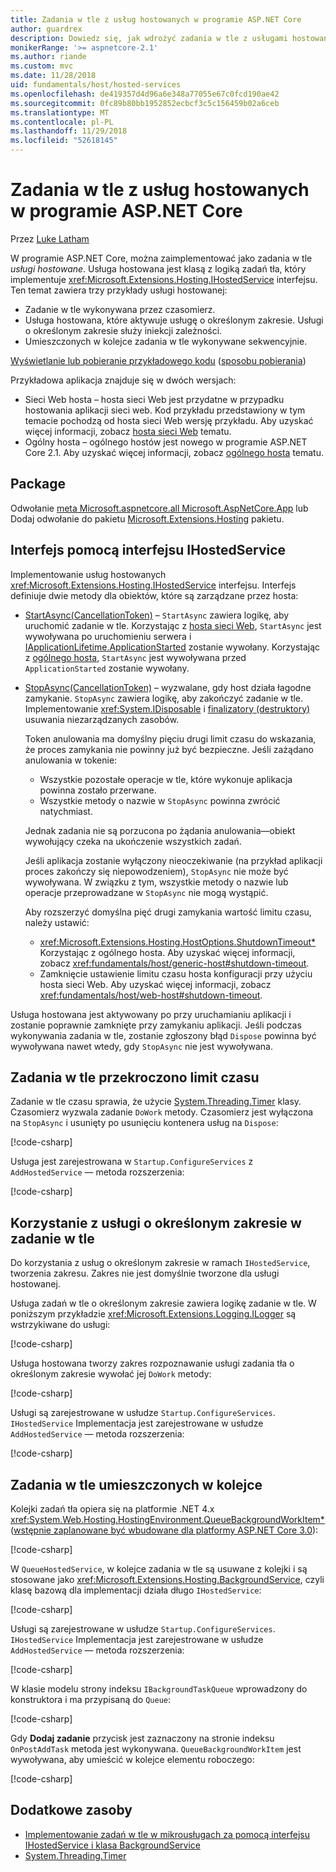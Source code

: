 ```yaml
---
title: Zadania w tle z usług hostowanych w programie ASP.NET Core
author: guardrex
description: Dowiedz się, jak wdrożyć zadania w tle z usługami hostowanymi na platformie ASP.NET Core.
monikerRange: '>= aspnetcore-2.1'
ms.author: riande
ms.custom: mvc
ms.date: 11/28/2018
uid: fundamentals/host/hosted-services
ms.openlocfilehash: de419357d4d96a6e348a77055e67c0fcd190ae42
ms.sourcegitcommit: 0fc89b80bb1952852ecbcf3c5c156459b02a6ceb
ms.translationtype: MT
ms.contentlocale: pl-PL
ms.lasthandoff: 11/29/2018
ms.locfileid: "52618145"
---
```

# <a name="background-tasks-with-hosted-services-in-aspnet-core"></a>Zadania w tle z usług hostowanych w programie ASP.NET Core

Przez [Luke Latham](https://github.com/guardrex)

W programie ASP.NET Core, można zaimplementować jako zadania w tle *usługi hostowane*. Usługa hostowana jest klasą z logiką zadań tła, który implementuje <xref:Microsoft.Extensions.Hosting.IHostedService> interfejsu. Ten temat zawiera trzy przykłady usługi hostowanej:

* Zadanie w tle wykonywana przez czasomierz.
* Usługa hostowana, które aktywuje usługę o określonym zakresie. Usługi o określonym zakresie służy iniekcji zależności.
* Umieszczonych w kolejce zadania w tle wykonywane sekwencyjnie.

[Wyświetlanie lub pobieranie przykładowego kodu](https://github.com/aspnet/Docs/tree/master/aspnetcore/fundamentals/host/hosted-services/samples/) ([sposobu pobierania](xref:index#how-to-download-a-sample))

Przykładowa aplikacja znajduje się w dwóch wersjach:

* Sieci Web hosta &ndash; hosta sieci Web jest przydatne w przypadku hostowania aplikacji sieci web. Kod przykładu przedstawiony w tym temacie pochodzą od hosta sieci Web wersję przykładu. Aby uzyskać więcej informacji, zobacz [hosta sieci Web](xref:fundamentals/host/web-host) tematu.
* Ogólny hosta &ndash; ogólnego hostów jest nowego w programie ASP.NET Core 2.1. Aby uzyskać więcej informacji, zobacz [ogólnego hosta](xref:fundamentals/host/generic-host) tematu.

## <a name="package"></a>Package

Odwołanie [meta Microsoft.aspnetcore.all Microsoft.AspNetCore.App](xref:fundamentals/metapackage-app) lub Dodaj odwołanie do pakietu [Microsoft.Extensions.Hosting](https://www.nuget.org/packages/Microsoft.Extensions.Hosting) pakietu.

## <a name="ihostedservice-interface"></a>Interfejs pomocą interfejsu IHostedService

Implementowanie usług hostowanych <xref:Microsoft.Extensions.Hosting.IHostedService> interfejsu. Interfejs definiuje dwie metody dla obiektów, które są zarządzane przez hosta:

* [StartAsync(CancellationToken)](xref:Microsoft.Extensions.Hosting.IHostedService.StartAsync*) &ndash; `StartAsync` zawiera logikę, aby uruchomić zadanie w tle. Korzystając z [hosta sieci Web](xref:fundamentals/host/web-host), `StartAsync` jest wywoływana po uruchomieniu serwera i [IApplicationLifetime.ApplicationStarted](xref:Microsoft.AspNetCore.Hosting.IApplicationLifetime.ApplicationStarted*) zostanie wywołany. Korzystając z [ogólnego hosta](xref:fundamentals/host/generic-host), `StartAsync` jest wywoływana przed `ApplicationStarted` zostanie wywołany.

* [StopAsync(CancellationToken)](xref:Microsoft.Extensions.Hosting.IHostedService.StopAsync*) &ndash; wyzwalane, gdy host działa łagodne zamykanie. `StopAsync` zawiera logikę, aby zakończyć zadanie w tle. Implementowanie <xref:System.IDisposable> i [finalizatory (destruktory)](/dotnet/csharp/programming-guide/classes-and-structs/destructors) usuwania niezarządzanych zasobów.

  Token anulowania ma domyślny pięciu drugi limit czasu do wskazania, że proces zamykania nie powinny już być bezpieczne. Jeśli zażądano anulowania w tokenie:

  * Wszystkie pozostałe operacje w tle, które wykonuje aplikacja powinna zostało przerwane.
  * Wszystkie metody o nazwie w `StopAsync` powinna zwrócić natychmiast.

  Jednak zadania nie są porzucona po żądania anulowania&mdash;obiekt wywołujący czeka na ukończenie wszystkich zadań.

  Jeśli aplikacja zostanie wyłączony nieoczekiwanie (na przykład aplikacji proces zakończy się niepowodzeniem), `StopAsync` nie może być wywoływana. W związku z tym, wszystkie metody o nazwie lub operacje przeprowadzane w `StopAsync` nie mogą wystąpić.

  Aby rozszerzyć domyślna pięć drugi zamykania wartość limitu czasu, należy ustawić:

  * <xref:Microsoft.Extensions.Hosting.HostOptions.ShutdownTimeout*> Korzystając z ogólnego hosta. Aby uzyskać więcej informacji, zobacz <xref:fundamentals/host/generic-host#shutdown-timeout>.
  * Zamknięcie ustawienie limitu czasu hosta konfiguracji przy użyciu hosta sieci Web. Aby uzyskać więcej informacji, zobacz <xref:fundamentals/host/web-host#shutdown-timeout>.

Usługa hostowana jest aktywowany po przy uruchamianiu aplikacji i zostanie poprawnie zamknięte przy zamykaniu aplikacji. Jeśli podczas wykonywania zadania w tle, zostanie zgłoszony błąd `Dispose` powinna być wywoływana nawet wtedy, gdy `StopAsync` nie jest wywoływana.

## <a name="timed-background-tasks"></a>Zadania w tle przekroczono limit czasu

Zadanie w tle czasu sprawia, że użycie [System.Threading.Timer](xref:System.Threading.Timer) klasy. Czasomierz wyzwala zadanie `DoWork` metody. Czasomierz jest wyłączona na `StopAsync` i usunięty po usunięciu kontenera usług na `Dispose`:

[!code-csharp[](hosted-services/samples/2.x/BackgroundTasksSample-WebHost/Services/TimedHostedService.cs?name=snippet1&highlight=15-16,30,37)]

Usługa jest zarejestrowana w `Startup.ConfigureServices` z `AddHostedService` — metoda rozszerzenia:

[!code-csharp[](hosted-services/samples/2.x/BackgroundTasksSample-WebHost/Startup.cs?name=snippet1)]

## <a name="consuming-a-scoped-service-in-a-background-task"></a>Korzystanie z usługi o określonym zakresie w zadanie w tle

Do korzystania z usług o określonym zakresie w ramach `IHostedService`, tworzenia zakresu. Zakres nie jest domyślnie tworzone dla usługi hostowanej.

Usługa zadań w tle o określonym zakresie zawiera logikę zadanie w tle. W poniższym przykładzie <xref:Microsoft.Extensions.Logging.ILogger> są wstrzykiwane do usługi:

[!code-csharp[](hosted-services/samples/2.x/BackgroundTasksSample-WebHost/Services/ScopedProcessingService.cs?name=snippet1)]

Usługa hostowana tworzy zakres rozpoznawanie usługi zadania tła o określonym zakresie wywołać jej `DoWork` metody:

[!code-csharp[](hosted-services/samples/2.x/BackgroundTasksSample-WebHost/Services/ConsumeScopedServiceHostedService.cs?name=snippet1&highlight=29-36)]

Usługi są zarejestrowane w usłudze `Startup.ConfigureServices`. `IHostedService` Implementacja jest zarejestrowane w usłudze `AddHostedService` — metoda rozszerzenia:

[!code-csharp[](hosted-services/samples/2.x/BackgroundTasksSample-WebHost/Startup.cs?name=snippet2)]

## <a name="queued-background-tasks"></a>Zadania w tle umieszczonych w kolejce

Kolejki zadań tła opiera się na platformie .NET 4.x <xref:System.Web.Hosting.HostingEnvironment.QueueBackgroundWorkItem*> ([wstępnie zaplanowane być wbudowane dla platformy ASP.NET Core 3.0](https://github.com/aspnet/Hosting/issues/1280)):

[!code-csharp[](hosted-services/samples/2.x/BackgroundTasksSample-WebHost/Services/BackgroundTaskQueue.cs?name=snippet1)]

W `QueueHostedService`, w kolejce zadania w tle są usuwane z kolejki i są stosowane jako <xref:Microsoft.Extensions.Hosting.BackgroundService>, czyli klasę bazową dla implementacji działa długo `IHostedService`:

[!code-csharp[](hosted-services/samples/2.x/BackgroundTasksSample-WebHost/Services/QueuedHostedService.cs?name=snippet1&highlight=21,25)]

Usługi są zarejestrowane w usłudze `Startup.ConfigureServices`. `IHostedService` Implementacja jest zarejestrowane w usłudze `AddHostedService` — metoda rozszerzenia:

[!code-csharp[](hosted-services/samples/2.x/BackgroundTasksSample-WebHost/Startup.cs?name=snippet3)]

W klasie modelu strony indeksu `IBackgroundTaskQueue` wprowadzony do konstruktora i ma przypisaną do `Queue`:

[!code-csharp[](hosted-services/samples/2.x/BackgroundTasksSample-WebHost/Pages/Index.cshtml.cs?name=snippet1)]

Gdy **Dodaj zadanie** przycisk jest zaznaczony na stronie indeksu `OnPostAddTask` metoda jest wykonywana. `QueueBackgroundWorkItem` jest wywoływana, aby umieścić w kolejce elementu roboczego:

[!code-csharp[](hosted-services/samples/2.x/BackgroundTasksSample-WebHost/Pages/Index.cshtml.cs?name=snippet2)]

## <a name="additional-resources"></a>Dodatkowe zasoby

* [Implementowanie zadań w tle w mikrousługach za pomocą interfejsu IHostedService i klasa BackgroundService](/dotnet/standard/microservices-architecture/multi-container-microservice-net-applications/background-tasks-with-ihostedservice)
* [System.Threading.Timer](xref:System.Threading.Timer)
